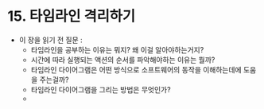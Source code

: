 # 15. 타임라인 격리하기

- 이 장을 읽기 전 질문 :
  - 타임라인을 공부하는 이유는 뭐지? 왜 이걸 알아야하는거지?
  - 시간에 따라 실행되는 액션의 순서를 파악해야하는 이유는 뭘까?
  - 타임라인 다이어그램은 어떤 방식으로 소프트웨어의 동작을 이해하는데에 도움을 주는걸까?
  - 타임라인 다이어그램을 그리는 방법은 무엇인가?
  -
